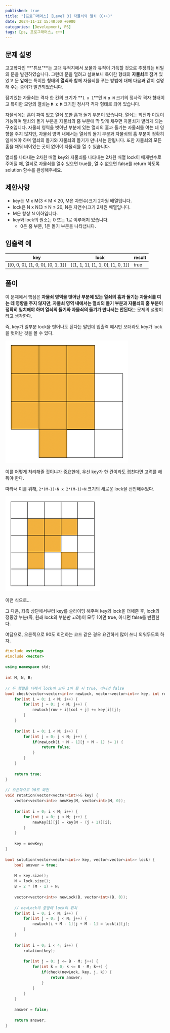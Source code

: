 ```yaml
---
published: true
title: "[프로그래머스] [Level 3] 자물쇠와 열쇠 (C++)"
date: 2024-11-12 15:40:00 +0900
categories: [Development, PS]
tags: [ps, 프로그래머스, c++]
---
```

## 문제 설명

고고학자인  **"튜브"**는 고대 유적지에서 보물과 유적이 가득할 것으로 추정되는 비밀의 문을 발견하였습니다. 그런데 문을 열려고 살펴보니 특이한 형태의 **자물쇠**로 잠겨 있었고 문 앞에는 특이한 형태의 **열쇠**와 함께 자물쇠를 푸는 방법에 대해 다음과 같이 설명해 주는 종이가 발견되었습니다.

잠겨있는 자물쇠는 격자 한 칸의 크기가  **`1 x 1`**인  **`N x N`** 크기의 정사각 격자 형태이고 특이한 모양의 열쇠는 **`M x M`** 크기인 정사각 격자 형태로 되어 있습니다.

자물쇠에는 홈이 파여 있고 열쇠 또한 홈과 돌기 부분이 있습니다. 열쇠는 회전과 이동이 가능하며 열쇠의 돌기 부분을 자물쇠의
 홈 부분에 딱 맞게 채우면 자물쇠가 열리게 되는 구조입니다. 자물쇠 영역을 벗어난 부분에 있는 열쇠의 홈과 돌기는 자물쇠를 여는
 데 영향을 주지 않지만, 자물쇠 영역 내에서는 열쇠의 돌기 부분과 자물쇠의 홈 부분이 정확히 일치해야 하며 열쇠의 돌기와 
자물쇠의 돌기가 만나서는 안됩니다. 또한 자물쇠의 모든 홈을 채워 비어있는 곳이 없어야 자물쇠를 열 수 있습니다.

열쇠를 나타내는 2차원 배열 key와 자물쇠를 나타내는 2차원 배열 lock이 매개변수로 주어질 때, 열쇠로 자물쇠를 열수 있으면 true를, 열 수 없으면 false를 return 하도록 solution 함수를 완성해주세요.

## 제한사항

- key는 M x M(3 ≤ M ≤ 20, M은 자연수)크기 2차원 배열입니다.
- lock은 N x N(3 ≤ N ≤ 20, N은 자연수)크기 2차원 배열입니다.
- M은 항상 N 이하입니다.
- key와 lock의 원소는 0 또는 1로 이루어져 있습니다.
    - 0은 홈 부분, 1은 돌기 부분을 나타냅니다.

## 입출력 예

| key | lock | result |
| --- | --- | --- |
| [[0, 0, 0], [1, 0, 0], [0, 1, 1]] | [[1, 1, 1], [1, 1, 0], [1, 0, 1]] | true |

## 풀이

이 문제에서 핵심은 **자물쇠 영역을 벗어난 부분에 있는 열쇠의 홈과 돌기는 자물쇠를 여는 데 영향을 주지 않지만, 자물쇠 영역 내에서는 열쇠의 돌기 부분과 자물쇠의 홈 부분이 정확히 일치해야 하며 열쇠의 돌기와 자물쇠의 돌기가 만나서는 안된다**는 문제의 설명이라고 생각한다.

즉, key가 일부분 lock을 벗어나도 된다는 말인데 입출력 예시만 보더라도 key가 lock을 벗어난 것을 볼 수 있다.

![1.png](/assets/img/lock-and-key/1.png)

이를 어떻게 처리해줄 것이냐가 중요한데, 우선 key가 한 칸이라도 겹친다면 고려를 해줘야 한다.

따라서 이를 위해, `2*(M-1)+N x 2*(M-1)+N`  크기의 새로운 lock을 선언해주었다. 

![이런 식으로…](/assets/img/lock-and-key/2.png)

이런 식으로…

그 다음, 좌측 상단에서부터 key를 슬라이딩 해주며 key와 lock을 더해준 후, lock의 정중앙 부분(즉, 원래 lock의 부분만 고려)이 모두 1이면 true, 아니면 false를 반환한다.

여담으로, 오른쪽으로 90도 회전하는 코드 같은 경우 요긴하게 많이 쓰니 외워두도록 하자.

```cpp
#include <string>
#include <vector>

using namespace std;

int M, N, B;

// 두 행렬을 더해서 lock이 모두 1이 될 시 true, 아니면 false
bool check(vector<vector<int>> newLock, vector<vector<int>> key, int row, int col) {
    for(int i = 0; i < M; i++) {
        for(int j = 0; j < M; j++) {
            newLock[row + i][col + j] += key[i][j];
        }
    }
    
    for(int i = 0; i < N; i++) {
        for(int j = 0; j < N; j++) {
            if(newLock[i + M - 1][j + M - 1] != 1) {
                return false;
            }
        }
    }
    
    return true;
}

// 오른쪽으로 90도 회전
void rotation(vector<vector<int>>& key) {
    vector<vector<int>> newKey(M, vector<int>(M, 0));
    
    for(int i = 0; i < M; i++) {
        for(int j = 0; j < M; j++) {
            newKey[i][j] = key[M - (j + 1)][i];
        }
    }
    
    key = newKey;
}

bool solution(vector<vector<int>> key, vector<vector<int>> lock) {
    bool answer = true;
    
    M = key.size();
    N = lock.size();
    B = 2 * (M - 1) + N;
    
    vector<vector<int>> newLock(B, vector<int>(B, 0));
    
    // newLock의 중앙에 lock이 위치
    for(int i = 0; i < N; i++) {
        for(int j = 0; j < N; j++) {
            newLock[i + M - 1][j + M - 1] = lock[i][j];
        }
    }
    
    for(int i = 0; i < 4; i++) {
        rotation(key);
        
        for(int j = 0; j <= B - M; j++) {
            for(int k = 0; k <= B - M; k++) {
                if(check(newLock, key, j, k)) {
                    return answer;
                }
            }
        }
    }
    
    answer = false;
    
    return answer;
}
```